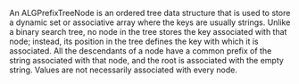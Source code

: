 An ALGPrefixTreeNode is an ordered tree data structure that is used to store a dynamic set or associative array where the keys are usually strings.
Unlike a binary search tree, no node in the tree stores the key associated with that node; 
instead, its position in the tree defines the key with which it is associated.
All the descendants of a node have a common prefix of the string associated with that node, and the root is associated with the empty string.
Values are not necessarily associated with every node.
